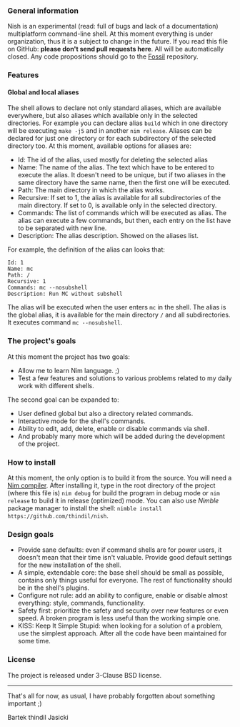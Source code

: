 ### General information

Nish is an experimental (read: full of bugs and lack of a documentation)
multiplatform command-line shell. At this moment everything is under
organization, thus it is a subject to change in the future.  If you read this
file on GitHub: **please don't send pull requests here**. All will be
automatically closed. Any code propositions should go to the
[Fossil](https://www.laeran.pl/repositories/nish) repository.

### Features

#### Global and local aliases

The shell allows to declare not only standard aliases, which are available
everywhere, but also aliases which available only in the selected directories.
For example you can declare alias `build` which in one directory will be
executing `make -j5` and in another `nim release`. Aliases can be declared for
just one directory or for each subdirectory of the selected directory too. At
this moment, available options for aliases are:

* Id: The id of the alias, used mostly for deleting the selected alias
* Name: The name of the alias. The text which have to be entered to execute the
  alias. It doesn't need to be unique, but if two aliases in the same directory
  have the same name, then the first one will be executed.
* Path: The main directory in which the alias works.
* Recursive: If set to 1, the alias is available for all subdirectories of the
  main directory. If set to 0, is available only in the selected directory.
* Commands: The list of commands which will be executed as alias. The alias can
  execute a few commands, but then, each entry on the list have to be separated
  with new line.
* Description: The alias description. Showed on the aliases list.

For example, the definition of the alias can looks that:


    Id: 1
    Name: mc
    Path: /
    Recursive: 1
    Commands: mc --nosubshell
    Description: Run MC without subshell

The alias will be executed when the user enters `mc` in the shell. The alias is
the global alias, it is available for the main directory `/` and all
subdirectories. It executes command `mc --nosubshell`.

### The project's goals

At this moment the project has two goals:

* Allow me to learn Nim language. ;)
* Test a few features and solutions to various problems related to my daily
  work with different shells.

The second goal can be expanded to:

* User defined global but also a directory related commands.
* Interactive mode for the shell's commands.
* Ability to edit, add, delete, enable or disable commands via shell.
* And probably many more which will be added during the development of the
  project.

### How to install

At this moment, the only option is to build it from the source. You will need a
[Nim compiler](https://nim-lang.org/install.html). After installing it, type
in the root directory of the project (where this file is) `nim debug` for build
the program in debug mode or `nim release` to build it in release (optimized)
mode. You can also use *Nimble* package manager to install the shell:
`nimble install https://github.com/thindil/nish`.

### Design goals

* Provide sane defaults: even if command shells are for power users, it doesn't
  mean that their time isn't valuable. Provide good default settings for the
  new installation of the shell.
* A simple, extendable core: the base shell should be small as possible,
  contains only things useful for everyone. The rest of functionality should be
  in the shell's plugins.
* Configure not rule: add an ability to configure, enable or disable almost
  everything: style, commands, functionality.
* Safety first: prioritize the safety and security over new features or even
  speed. A broken program is less useful than the working simple one.
* KISS: Keep It Simple Stupid: when looking for a solution of a problem, use the
  simplest approach. After all the code have been maintained for some time.

### License

The project is released under 3-Clause BSD license.

---
That's all for now, as usual, I have probably forgotten about something important ;)

Bartek thindil Jasicki
